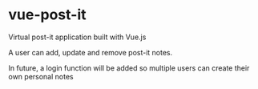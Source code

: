 # vue-post-it
Virtual post-it application built with Vue.js

A user can add, update and remove post-it notes. 

In future, a login function will be added so multiple users can create their own personal notes
